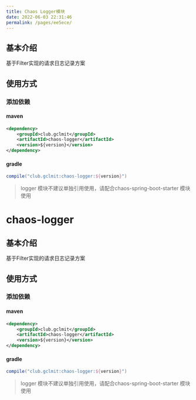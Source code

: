 ```yaml
---
title: Chaos Logger模块
date: 2022-06-03 22:31:46
permalink: /pages/ee5ece/
---
```


## 基本介绍

基于Filter实现的请求日志记录方案

## 使用方式

### 添加依赖

#### maven

```xml
<dependency>
    <groupId>club.gclmit</groupId>
    <artifactId>chaos-logger</artifactId>
    <version>${version}</version>
</dependency>
```

#### gradle

```groovy
compile("club.gclmit:chaos-logger:${version}")
```

> logger 模块不建议单独引用使用，请配合chaos-spring-boot-starter 模块使用
# chaos-logger

## 基本介绍

基于Filter实现的请求日志记录方案

## 使用方式

### 添加依赖

#### maven

```xml
<dependency>
    <groupId>club.gclmit</groupId>
    <artifactId>chaos-logger</artifactId>
    <version>${version}</version>
</dependency>
```

#### gradle

```groovy
compile("club.gclmit:chaos-logger:${version}")
```

> logger 模块不建议单独引用使用，请配合chaos-spring-boot-starter 模块使用



